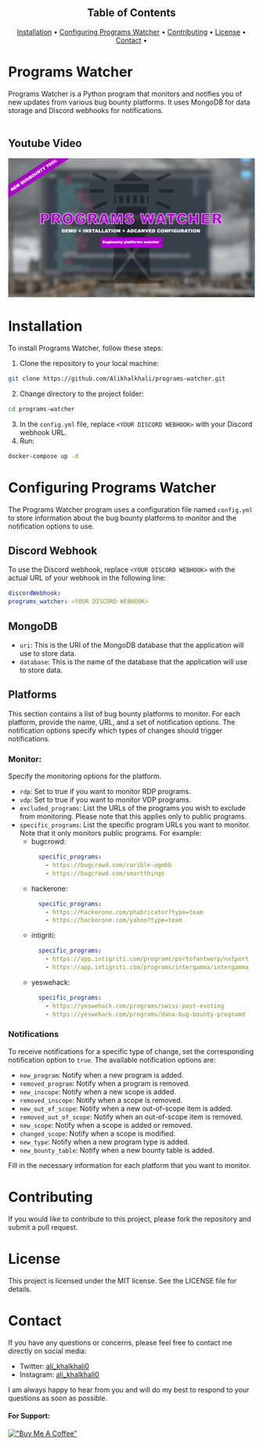 <h2 align="center" >
  Table of Contents 
</h2>
<p align="center">
  <a href="#Installation">Installation</a> •
  <a href="#Configuring-Programs-Watcher">Configuring Programs Watcher</a> •
  <a href="#Contributing">Contributing</a> •
  <a href="#License">License</a> •
   <a href="#Contact">Contact</a> •
  </p>
  
# Programs Watcher
Programs Watcher is a Python program that monitors and notifies you of new updates from various bug bounty platforms. It uses MongoDB for data storage and Discord webhooks for notifications.
<br>
<br>
## Youtube Video

[![Video Thumbnail](https://github.com/Alikhalkhali/programs-watcher/blob/main/img/Thumbnail.jpg)](https://www.youtube.com/watch?v=V6d6_YVUSR8)
# Installation

To install Programs Watcher, follow these steps:

1. Clone the repository to your local machine:
```bash
git clone https://github.com/Alikhalkhali/programs-watcher.git
```
2. Change directory to the project folder:
```bash
cd programs-watcher
```
3. In the `config.yml` file, replace `<YOUR DISCORD WEBHOOK>` with your Discord webhook URL.
4. Run:
 ```bash
docker-compose up -d
```

# Configuring Programs Watcher

The Programs Watcher program uses a configuration file named `config.yml` to store information about the bug bounty platforms to monitor and the notification options to use.

## Discord Webhook

To use the Discord webhook, replace `<YOUR DISCORD WEBHOOK>` with the actual URL of your webhook in the following line:

```yaml
discordWebhook:
programs_watcher: <YOUR DISCORD WEBHOOK>
```

## MongoDB

- `uri`: This is the URI of the MongoDB database that the application will use to store data.
- `database`: This is the name of the database that the application will use to store data.

## Platforms

This section contains a list of bug bounty platforms to monitor. For each platform, provide the name, URL, and a set of notification options. The notification options specify which types of changes should trigger notifications.

### Monitor:

Specify the monitoring options for the platform.

- `rdp`: Set to true if you want to monitor RDP programs.
- `vdp`: Set to true if you want to monitor VDP programs.
- `excluded_programs`: List the URLs of the programs you wish to exclude from monitoring. Please note that this applies only to public programs.
- `specific_programs`:  List the specific program URLs you want to monitor. Note that it only monitors public programs. For example:
  - bugcrowd:
    ```yml
      specific_programs: 
        - https://bugcrowd.com/rarible-ogmbb
        - https://bugcrowd.com/smartthings
    ```
  - hackerone:
    ```yml
      specific_programs: 
        - https://hackerone.com/phabricator?type=team
        - https://hackerone.com/yahoo?type=team
    ```
  - intigriti:
    ```yml
      specific_programs: 
        - https://app.intigriti.com/programs/portofantwerp/nxtport
        - https://app.intigriti.com/programs/intergamma/intergamma
    ```
  - yeswehack:
    ```yml
      specific_programs: 
        - https://yeswehack.com/programs/swiss-post-evoting
        - https://yeswehack.com/programs/dana-bug-bounty-programd
    ```

### Notifications

To receive notifications for a specific type of change, set the corresponding notification option to `true`. The available notification options are:

- `new_program`: Notify when a new program is added.
- `removed_program`: Notify when a program is removed.
- `new_inscope`: Notify when a new scope is added.
- `removed_inscope`: Notify when a scope is removed.
- `new_out_of_scope`: Notify when a new out-of-scope item is added.
- `removed_out_of_scope`: Notify when an out-of-scope item is removed.
- `new_scope`: Notify when a scope is added or removed.
- `changed_scope`: Notify when a scope is modified.
- `new_type`: Notify when a new program type is added.
- `new_bounty_table`: Notify when a new bounty table is added.

Fill in the necessary information for each platform that you want to monitor.

# Contributing

If you would like to contribute to this project, please fork the repository and submit a pull request.

# License

This project is licensed under the MIT license. See the LICENSE file for details.

# Contact

If you have any questions or concerns, please feel free to contact me directly on social media:

- Twitter: [ali_khalkhali0](https://twitter.com/ali_khalkhali0)
- Instagram: [ali_khalkhali0](https://instagram.com/ali_khalkhali0)

I am always happy to hear from you and will do my best to respond to your questions as soon as possible.
<br>
#### For Support:

[!["Buy Me A Coffee"](https://www.buymeacoffee.com/assets/img/custom_images/orange_img.png)](https://www.buymeacoffee.com/alikhalkhali)
